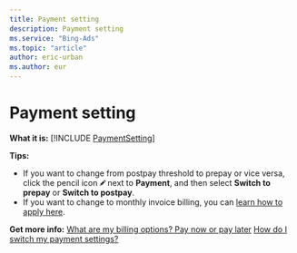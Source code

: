 ```yaml
---
title: Payment setting
description: Payment setting
ms.service: "Bing-Ads"
ms.topic: "article"
author: eric-urban
ms.author: eur
---
```


# Payment setting

**What it is:** [!INCLUDE [PaymentSetting](../includes/PaymentSetting.md)]

**Tips:**

- If you want to change from postpay threshold to prepay or vice versa, click the pencil icon ![pencil icon](../../images/BA_icon_edit.png) next to **Payment**, and then select **Switch to prepay** or **Switch to postpay**.
- If you want to change to monthly invoice billing, you can [learn how to apply here](../hlp_BA_PROC_MonthlyInvoiceApply.md).

**Get more info:**   [What are my billing options? Pay now or pay later](../hlp_BA_CONC_HowBillingWorks.md)   [How do I switch my payment settings?](../hlp_BA_PROC_SwitchPaymentSettingV2.md)


